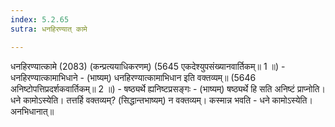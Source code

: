 ```yaml
---
index: 5.2.65
sutra: धनहिरण्यात् कामे

---
```

 धनहिरण्यात्कामे (2083) (कन्प्रत्ययाधिकरणम्) (5645 एकदेश्युपसंख्यानवार्तिकम्॥ 1 ॥) - धनहिरण्यात्कामाभिधाने - (भाष्यम्) धनहिरण्यात्कामाभिधान इति वक्तव्यम्॥ (5646 अनिष्टोपत्तिप्रदर्शकवार्तिकम्॥ 2 ॥) - षष्ठ्यर्थे ह्यनिष्टप्रसङ्गः - (भाष्यम्) षष्ठ्यर्थे हि सति अनिष्टं प्राप्नोति। धने कामोऽस्येति। तत्तर्हि वक्तव्यम्? (सिद्धान्तभाष्यम्) न वक्तव्यम्। कस्मान्न भवति - धने कामोऽस्येति। अनभिधानात्॥ 